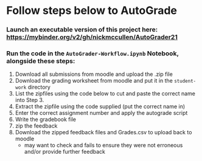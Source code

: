 # Follow steps below to AutoGrade

### Launch an executable version of this project here: https://mybinder.org/v2/gh/nickmccullen/AutoGrader21
### Run the code in the `AutoGrader-Workflow.ipynb` Notebook, alongside these steps:

1. Download all submissions from moodle and upload the .zip file 
2. Download the grading worksheet from moodle and put it in the `student-work` directory
3. List the zipfiles using the code below to cut and paste the correct name into Step 3.
4. Extract the zipfile using the code supplied (put the correct name in)
5. Enter the correct assignment number and apply the autograde script
6. Write the gradebook file
7. zip the feedback
8. Download the zipped feedback files and Grades.csv to upload back to moodle
    - may want to check and fails to ensure they were not erroneous and/or provide further feedback
